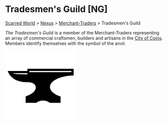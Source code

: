 # Tradesmen's Guild [NG]
[Scarred World](./scarred-world.md) > [Nexus](./city.md) > [Merchant-Traders](./merchants.md) > Tradesmen's Guild

*The Tradesmen's Guild* is a member of the Merchant-Traders representing an array of commercial craftsmen, builders and artisans in the [City of Coins](./city.md). Members identify themselves with the symbol of the anvil.

![](../images/anvil.png)

